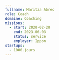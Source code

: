 ```yaml
---
fullname: Maritza Abreo
role: Coach
domaine: Coaching
missions:
  - start: 2020-02-20
    end: 2023-06-03
    status: service
    employer: Ippon
startups:
  - 1000.jours
---
```

